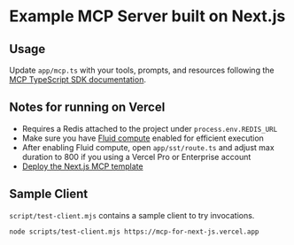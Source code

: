 # Example MCP Server built on Next.js

## Usage

Update `app/mcp.ts` with your tools, prompts, and resources following the [MCP TypeScript SDK documentation](https://github.com/modelcontextprotocol/typescript-sdk/tree/main?tab=readme-ov-file#server).

## Notes for running on Vercel

- Requires a Redis attached to the project under `process.env.REDIS_URL`
- Make sure you have [Fluid compute](https://vercel.com/docs/functions/fluid-compute) enabled for efficient execution
- After enabling Fluid compute, open `app/sst/route.ts` and adjust max duration to 800 if you using a Vercel Pro or Enterprise account
- [Deploy the Next.js MCP template](https://vercel.com/templates/next.js/model-context-protocol-mcp-with-next-js)

## Sample Client

`script/test-client.mjs` contains a sample client to try invocations.

```sh
node scripts/test-client.mjs https://mcp-for-next-js.vercel.app
```
